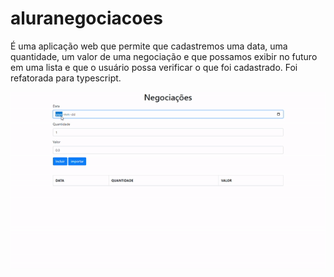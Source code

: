 # aluranegociacoes
É uma aplicação web que permite que cadastremos uma data, uma quantidade, um valor de uma negociação e que possamos exibir no futuro em uma lista e que o usuário possa verificar o que foi cadastrado. Foi refatorada para typescript.

<img src="./assets/negociacao.gif"/>
